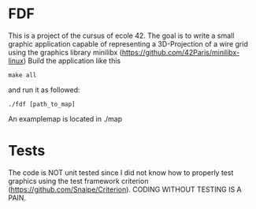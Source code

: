 # FDF 
This is a project of the cursus of ecole 42. 
The goal is to write a small graphic application capable of representing a 3D-Projection of a wire grid using the graphics library minilibx (https://github.com/42Paris/minilibx-linux)
Build the application like this 
```
make all
```
and run it as followed:
```
./fdf [path_to_map]
```

An examplemap is located in ./map

# Tests
The code is NOT unit tested since I did not know how to properly test graphics using the test framework criterion (https://github.com/Snaipe/Criterion). 
CODING WITHOUT TESTING IS A PAIN.
